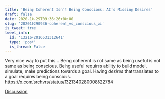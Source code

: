 ```yaml
---
title: 'Being Coherent Isn’t Being Conscious: AI’s Missing Desires'
draft: false
date: 2020-10-29T09:36:26+00:00
slug: '202010290936-coherent_vs_conscious_ai'
is_tweet: true
tweet_info:
  id: '1321642016531312641'
  type: 'post'
  is_thread: False
---
```




Very nice way to put this... Being coherent is not same as being useful is not same as being conscious. Being useful requires ability to build model, simulate, make predictions towards a goal. Having *desires* that translates to a goal requires being conscious. <https://x.com/srchvrs/status/1321340280008822784>

[Discussion](https://x.com/sytelus/status/1321642016531312641)
